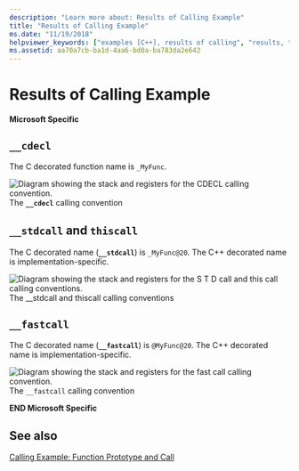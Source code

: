 ```yaml
---
description: "Learn more about: Results of Calling Example"
title: "Results of Calling Example"
ms.date: "11/19/2018"
helpviewer_keywords: ["examples [C++], results of calling", "results, thiscall call", "results, __fastcall keyword call", "results, __cdecl call", "results, __stdcall call"]
ms.assetid: aa70a7cb-ba1d-4aa6-bd0a-ba783da2e642
---
```

# Results of Calling Example

**Microsoft Specific**

## `__cdecl`

The C decorated function name is `_MyFunc`.

![Diagram showing the stack and registers for the CDECL calling convention.](../cpp/media/vc37i01.gif "CDECL calling convention") <br/>
The **`__cdecl`** calling convention

## `__stdcall` and `thiscall`

The C decorated name (**`__stdcall`**) is `_MyFunc@20`. The C++ decorated name is implementation-specific.

![Diagram showing the stack and registers for the S T D call and this call calling conventions.](../cpp/media/vc37i02.gif)<br/>
The __stdcall and thiscall calling conventions

## `__fastcall`

The C decorated name (**`__fastcall`**) is `@MyFunc@20`. The C++ decorated name is implementation-specific.

![Diagram showing the stack and registers for the fast call calling convention.](../cpp/media/vc37i03.gif)<br/>
The `__fastcall` calling convention

**END Microsoft Specific**

## See also

[Calling Example: Function Prototype and Call](../cpp/calling-example-function-prototype-and-call.md)
